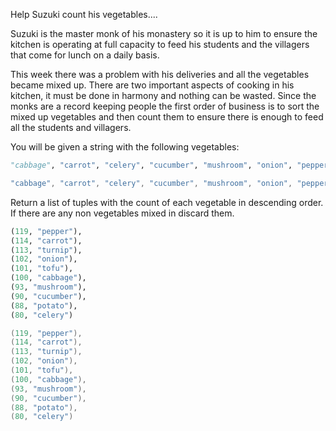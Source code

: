 Help Suzuki count his vegetables....

Suzuki is the master monk of his monastery so it is up to him to ensure the kitchen is operating at full capacity to feed his students and the villagers that come for lunch on a daily basis. 

This week there was a problem with his deliveries and all the vegetables became mixed up. There are two important aspects of cooking in his kitchen, it must be done in harmony and nothing can be wasted. Since the monks are a record keeping people the first order of business is to sort the mixed up vegetables and then count them to ensure there is enough to feed all the students and villagers.

You will be given a string with the following vegetables: 


```python
"cabbage", "carrot", "celery", "cucumber", "mushroom", "onion", "pepper", "potato", "tofu", "turnip"
```

```csharp
"cabbage", "carrot", "celery", "cucumber", "mushroom", "onion", "pepper", "potato", "tofu", "turnip"
```

Return a list of tuples with the count of each vegetable in descending order. If there 
are any non vegetables mixed in discard them.

```python
(119, "pepper"),
(114, "carrot"),
(113, "turnip"),
(102, "onion"),
(101, "tofu"),
(100, "cabbage"),
(93, "mushroom"),
(90, "cucumber"),
(88, "potato"),
(80, "celery")
```
```csharp
(119, "pepper"),
(114, "carrot"),
(113, "turnip"),
(102, "onion"),
(101, "tofu"),
(100, "cabbage"),
(93, "mushroom"),
(90, "cucumber"),
(88, "potato"),
(80, "celery")
```